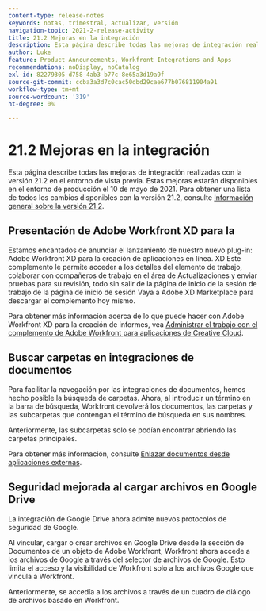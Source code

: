 ```yaml
---
content-type: release-notes
keywords: notas, trimestral, actualizar, versión
navigation-topic: 2021-2-release-activity
title: 21.2 Mejoras en la integración
description: Esta página describe todas las mejoras de integración realizadas con la versión 21.2 en el entorno de vista previa. Estas mejoras estarán disponibles en el entorno de producción el 10 de mayo de 2021. Para obtener una lista de todos los cambios disponibles con la versión 21.2, consulte Información general de la versión 21.2.
author: Luke
feature: Product Announcements, Workfront Integrations and Apps
recommendations: noDisplay, noCatalog
exl-id: 82279305-d758-4ab3-b77c-8e65a3d19a9f
source-git-commit: ccba3a3d7c0cac50dbd29cae677b076811904a91
workflow-type: tm+mt
source-wordcount: '319'
ht-degree: 0%

---
```


# 21.2 Mejoras en la integración

Esta página describe todas las mejoras de integración realizadas con la versión 21.2 en el entorno de vista previa. Estas mejoras estarán disponibles en el entorno de producción el 10 de mayo de 2021. Para obtener una lista de todos los cambios disponibles con la versión 21.2, consulte [Información general sobre la versión 21.2](../../../product-announcements/product-releases/21.2-release-activity/21-2-release-overview.md).

## Presentación de Adobe Workfront XD para la

Estamos encantados de anunciar el lanzamiento de nuestro nuevo plug-in: Adobe Workfront XD para la creación de aplicaciones en línea. XD Este complemento le permite acceder a los detalles del elemento de trabajo, colaborar con compañeros de trabajo en el área de Actualizaciones y enviar pruebas para su revisión, todo sin salir de la página de inicio de la sesión de trabajo de la página de inicio de sesión Vaya a Adobe XD Marketplace para descargar el complemento hoy mismo.

Para obtener más información acerca de lo que puede hacer con Adobe Workfront XD para la creación de informes, vea [Administrar el trabajo con el complemento de Adobe Workfront para aplicaciones de Creative Cloud](/help/quicksilver/workfront-integrations-and-apps/adobe-workfront-for-creative-cloud/wf-cc-manage-work-toc.md).


## Buscar carpetas en integraciones de documentos

Para facilitar la navegación por las integraciones de documentos, hemos hecho posible la búsqueda de carpetas. Ahora, al introducir un término en la barra de búsqueda, Workfront devolverá los documentos, las carpetas y las subcarpetas que contengan el término de búsqueda en sus nombres.

Anteriormente, las subcarpetas solo se podían encontrar abriendo las carpetas principales.

Para obtener más información, consulte [Enlazar documentos desde aplicaciones externas](../../../documents/adding-documents-to-workfront/link-documents-from-external-apps.md).

## Seguridad mejorada al cargar archivos en Google Drive

La integración de Google Drive ahora admite nuevos protocolos de seguridad de Google.

Al vincular, cargar o crear archivos en Google Drive desde la sección de Documentos de un objeto de Adobe Workfront, Workfront ahora accede a los archivos de Google a través del selector de archivos de Google. Esto limita el acceso y la visibilidad de Workfront solo a los archivos Google que vincula a Workfront.

Anteriormente, se accedía a los archivos a través de un cuadro de diálogo de archivos basado en Workfront.

